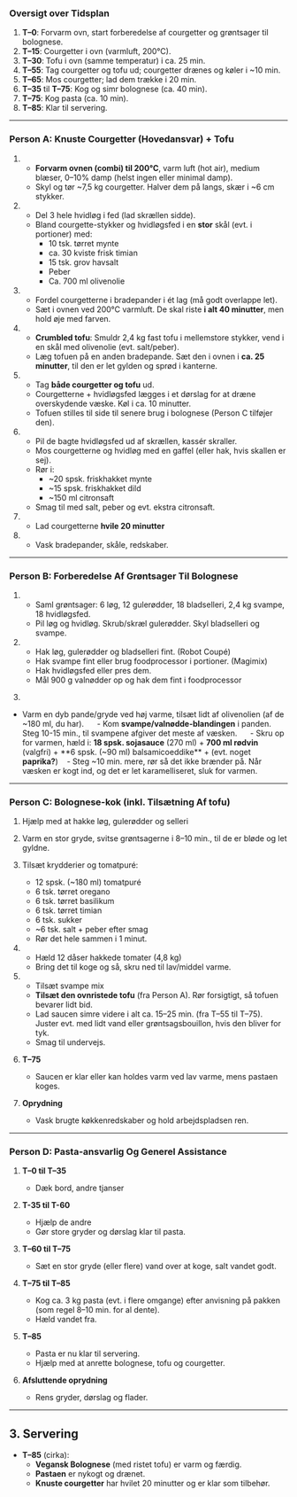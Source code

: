 ### Oversigt over Tidsplan

1. **T–0**: Forvarm ovn, start forberedelse af courgetter og grøntsager til bolognese.  
2. **T–15**: Courgetter i ovn (varmluft, 200°C).  
3. **T–30**: Tofu i ovn (samme temperatur) i ca. 25 min.  
4. **T–55**: Tag courgetter og tofu ud; courgetter drænes og køler i ~10 min.  
5. **T–65**: Mos courgetter; lad dem trække i 20 min.  
6. **T–35** til **T–75**: Kog og simr bolognese (ca. 40 min).  
7. **T–75**: Kog pasta (ca. 10 min).  
8. **T–85**: Klar til servering.
---

### Person A: Knuste Courgetter (Hovedansvar) + Tofu

1. 
   - **Forvarm ovnen (combi) til 200°C**, varm luft (hot air), medium blæser, 0–10% damp (helst ingen eller minimal damp).  
   - Skyl og tør ~7,5 kg courgetter. Halver dem på langs, skær i ~6 cm stykker.

2. 
   - Del 3 hele hvidløg i fed (lad skrællen sidde).  
   - Bland courgette-stykker og hvidløgsfed i en **stor** skål (evt. i portioner) med:  
     - 10 tsk. tørret mynte  
     - ca. 30 kviste frisk timian  
     - 15 tsk. grov havsalt  
     - Peber  
     - Ca. 700 ml olivenolie  

3.  
   - Fordel courgetterne i bradepander i ét lag (må godt overlappe let).  
   - Sæt i ovnen ved 200°C varmluft. De skal riste **i alt 40 minutter**, men hold øje med farven.

4. 
   - **Crumbled tofu**: Smuldr 2,4 kg fast tofu i mellemstore stykker, vend i en skål med olivenolie (evt. salt/peber).  
   - Læg tofuen på en anden bradepande. Sæt den i ovnen i **ca. 25 minutter**, til den er let gylden og sprød i kanterne.  

5.   
   - Tag **både courgetter og tofu** ud.  
   - Courgetterne + hvidløgsfed lægges i et dørslag for at dræne overskydende væske. Køl i ca. 10 minutter.  
   - Tofuen stilles til side til senere brug i bolognese (Person C tilføjer den).

6. 
   - Pil de bagte hvidløgsfed ud af skrællen, kassér skraller.  
   - Mos courgetterne og hvidløg med en gaffel (eller hak, hvis skallen er sej).  
   - Rør i:  
     - ~20 spsk. friskhakket mynte  
     - ~15 spsk. friskhakket dild  
     - ~150 ml citronsaft  
   - Smag til med salt, peber og evt. ekstra citronsaft.  

7. 
   - Lad courgetterne **hvile 20 minutter** 

8.  
   - Vask bradepander, skåle, redskaber.

---

### Person B: Forberedelse Af Grøntsager Til Bolognese

1. 
   - Saml grøntsager: 6 løg, 12 gulerødder, 18 bladselleri, 2,4 kg svampe, 18 hvidløgsfed.  
   - Pil løg og hvidløg. Skrub/skræl gulerødder. Skyl bladselleri og svampe.

2.  
   - Hak løg, gulerødder og bladselleri fint. (Robot Coupé)
   - Hak svampe fint eller brug foodprocessor i portioner. (Magimix)
   - Hak hvidløgsfed eller pres dem.  
   - Mål 900 g valnødder op og hak dem fint i foodprocessor 

3.    
- Varm en dyb pande/gryde ved høj varme, tilsæt lidt af olivenolien (af de ~180 ml, du har).  
   - Kom **svampe/valnødde-blandingen** i panden. Steg 10-15 min., til svampene afgiver det meste af væsken.  
   - Skru op for varmen, hæld i: **18 spsk. sojasauce** (270 ml) + **700 ml rødvin** (valgfri) + **6 spsk. (~90 ml) balsamicoeddike** + (evt. noget **paprika?**)
   - Steg ~10 min. mere, rør så det ikke brænder på. Når væsken er kogt ind, og det er let karamelliseret, sluk for varmen.

---

### Person C: Bolognese-kok (inkl. Tilsætning Af tofu)

1. Hjælp med at hakke løg, gulerødder og selleri
2. Varm en stor gryde, svitse grøntsagerne i 8–10 min., til de er bløde og let gyldne.

3. Tilsæt krydderier og tomatpuré:  
     - 12 spsk. (~180 ml) tomatpuré  
     - 6 tsk. tørret oregano  
     - 6 tsk. tørret basilikum  
     - 6 tsk. tørret timian  
     - 6 tsk. sukker  
     - ~6 tsk. salt + peber efter smag  
   - Rør det hele sammen i 1 minut.

4. 
   - Hæld 12 dåser hakkede tomater (4,8 kg)  
   - Bring det til koge og så, skru ned til lav/middel varme.

5. 
	-  Tilsæt svampe mix 
   - **Tilsæt den ovnristede tofu** (fra Person A). Rør forsigtigt, så tofuen bevarer lidt bid.  
   - Lad saucen simre videre i alt ca. 15–25 min. (fra T–55 til T–75). Juster evt. med lidt vand eller grøntsagsbouillon, hvis den bliver for tyk.  
   - Smag til undervejs.

6. **T–75**  
   - Saucen er klar eller kan holdes varm ved lav varme, mens pastaen koges.

7. **Oprydning**  
   - Vask brugte køkkenredskaber og hold arbejdspladsen ren.

---

### Person D: Pasta-ansvarlig Og Generel Assistance

1. **T–0 til T–35**  
   - Dæk bord, andre tjanser

2. **T-35 til T-60**
   - Hjælp de andre
   - Gør store gryder og dørslag klar til pasta. 

3. **T–60 til T–75**  
   - Sæt en stor gryde (eller flere) vand over at koge, salt vandet godt.  

4. **T–75 til T–85**  
   - Kog ca. 3 kg pasta (evt. i flere omgange) efter anvisning på pakken (som regel 8–10 min. for al dente).  
   - Hæld vandet fra.

5. **T–85**  
   - Pasta er nu klar til servering.  
   - Hjælp med at anrette bolognese, tofu og courgetter.

6. **Afsluttende oprydning**  
   - Rens gryder, dørslag og flader.

---

## 3. Servering

- **T–85** (cirka):  
  - **Vegansk Bolognese** (med ristet tofu) er varm og færdig.  
  - **Pastaen** er nykogt og drænet.  
  - **Knuste courgetter** har hvilet 20 minutter og er klar som tilbehør.  

